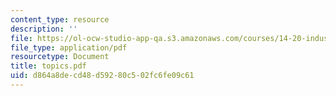 ```yaml
---
content_type: resource
description: ''
file: https://ol-ocw-studio-app-qa.s3.amazonaws.com/courses/14-20-industrial-organization-and-public-policy-spring-2003/d864a8decd48d59280c502fc6fe09c61_topics.pdf
file_type: application/pdf
resourcetype: Document
title: topics.pdf
uid: d864a8de-cd48-d592-80c5-02fc6fe09c61
---
```

